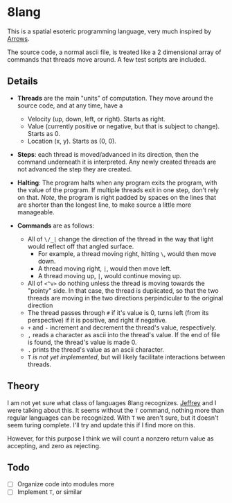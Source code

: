 # 8lang

This is a spatial esoteric programming language, very much inspired by [Arrows](https://github.com/JohnathonNow/arrows-esolang).

The source code, a normal ascii file, is treated like a 2 dimensional array of commands that threads move around.  A few test scripts are included.

## Details

  - **Threads** are the main "units" of computation.  They move around the source code, and at any time, have a
    - Velocity (up, down, left, or right).  Starts as right.
    - Value (currently positive or negative, but that is subject to change).  Starts as 0.
    - Location (x, y).  Starts as (0, 0).

  - **Steps**: each thread is moved/advanced in its direction, then the command underneath it is interpreted.  Any newly created threads are not advanced the step they are created.

  - **Halting**: The program halts when any program exits the program, with the value of the program.  If multiple threads exit in one step, don't rely on that.  *Note*, the program is right padded by spaces on the lines that are shorter than the longest line, to make source a little more manageable.

  - **Commands** are as follows:
    - All of `\/_|` change the direction of the thread in the way that light would reflect off that angled surface.
      - For example, a thread moving right, hitting `\`, would then move down.
      - A thread moving right, `|`, would then move left.
      - A thread moving up, `|`, would continue moving up.
    - All of `<^v>` do nothing unless the thread is moving towards the "pointy" side.  In that case, the thread is duplicated, so that the two threads are moving in the two directions perpindicular to the original direction
    - The thread passes through `#` if it's value is 0, turns left (from its perspective) if it is positive, and right if negative.
    - `+` and `-` increment and decrement the thread's value, respectively.
    - `,` reads a character as ascii into the thread's value.  If the end of file is found, the thread's value is made 0.
    - `.` prints the thread's value as an ascii character.
    - `T` *is not yet implemented*, but will likely facilitate interactions between threads.

## Theory
I am not yet sure what class of languages 8lang recognizes.  [Jeffrey](https://github.com/JohnathonNow) and I were talking about this.  It seems without the `T` command, nothing more than regular languages can be recognized.  With `T` we aren't sure, but it doesn't seem turing complete.  I'll try and update this if I find more on this.

However, for this purpose I think we will count a nonzero return value as accepting, and zero as rejecting.

## Todo
  - [ ] Organize code into modules more
  - [ ] Implement `T`, or similar
